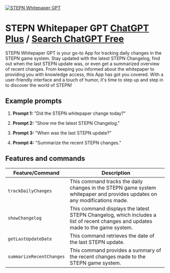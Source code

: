 
[![STEPN Whitepaper GPT](https://files.oaiusercontent.com/file-gVGoQty953MP6k13jUqyv7dj?se=2123-10-17T07%3A18%3A52Z&sp=r&sv=2021-08-06&sr=b&rscc=max-age%3D31536000%2C%20immutable&rscd=attachment%3B%20filename%3D2a73ea35-9911-496d-b4d7-dabc1902a34d.png&sig=5QkwAu1XQDJVYPQS/z%2BBBhx%2BeDpqcCOK6YYcL2uefLE%3D)](https://chat.openai.com/g/g-HGovPD0lb-stepn-whitepaper-gpt)

# STEPN Whitepaper GPT [ChatGPT Plus](https://chat.openai.com/g/g-HGovPD0lb-stepn-whitepaper-gpt) / [Search ChatGPT Free](https://gptcall.net/index.html#/?search=STEPN%20Whitepaper%20GPT)

STEPN Whitepaper GPT is your go-to App for tracking daily changes in the STEPN game system. Stay updated with the latest STEPN Changelog, find out when the last STEPN update was, or even get a summarized overview of recent changes. From keeping you informed about the whitepaper to providing you with knowledge access, this App has got you covered. With a user-friendly interface and a touch of humor, it's time to step up and step in to discover the world of STEPN!

## Example prompts

1. **Prompt 1:** "Did the STEPN whitepaper change today?"

2. **Prompt 2:** "Show me the latest STEPN Changelog."

3. **Prompt 3:** "When was the last STEPN update?"

4. **Prompt 4:** "Summarize the recent STEPN changes."


## Features and commands

| Feature/Command | Description |
| --- | --- |
| `trackDailyChanges` | This command tracks the daily changes in the STEPN game system whitepaper and provides updates on any modifications made. |
| `showChangelog` | This command displays the latest STEPN Changelog, which includes a list of recent changes and updates made to the game system. |
| `getLastUpdateDate` | This command retrieves the date of the last STEPN update. |
| `summarizeRecentChanges` | This command provides a summary of the recent changes made to the STEPN game system. |


